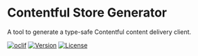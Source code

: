 # Contentful Store Generator

A tool to generate a type-safe Contentful content delivery client.

[![oclif](https://img.shields.io/badge/cli-oclif-brightgreen.svg?style=for-the-badge)](https://oclif.io)
[![Version](https://img.shields.io/npm/v/@insidelabs/contentful-generator.svg?style=for-the-badge)](https://npmjs.org/package/@insidelabs/contentful-generator)
[![License](https://img.shields.io/npm/l/@insidelabs/contentful-generator.svg?style=for-the-badge)](https://github.com/insidelabs/contentful-tools/blob/master/packages/contentful-generator/LICENSE)
